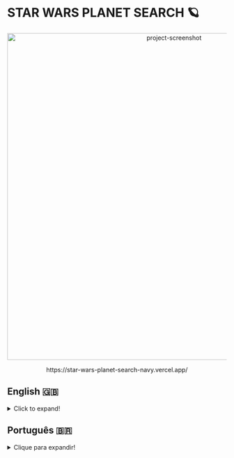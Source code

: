 # STAR WARS PLANET SEARCH 🪐

<p align="center">
<img src="https://user-images.githubusercontent.com/96205316/182970742-f49b7caf-2155-440b-8148-82aa3beb1b35.png" alt="project-screenshot" width="750"/>
</p>
<p align="center">https://star-wars-planet-search-navy.vercel.app/</p>

## English 🇬🇧
<details>
  <summary>Click to expand!</summary>
  
  ### Description

This project was my first contact with React using Hooks and Context API as State Management. During it's development, I was able to solidify my knowledge of inheritance inbetween React components to create a Context Provider and React Hooks like useState and useEffect.

### Technologies and Tools
This project was developed using React, React Hooks, Context API and CSS.
The data used in this project comes from [SWAPI](https://swapi.dev/).

### Installation

1. Create a directory using the **mkdir** command:
```
  mkdir saraivais-projects
```

2. Access the directory using the **cd** command and clone the repository:
```
  cd saraivais-projects
  git clone git@github.com:saraivais/star-wars-planet-search.git
```

3. Access the project directory and install it's dependencies:
```
  cd star-wars-planet-search
  npm i
```

4. Lastly, use the **npm start** command and access the project via browser, using the following url
```
  http://localhost:3000
```

</details>

## Português 🇧🇷
<details>
  <summary>Clique para expandir!</summary>
  
  ### Descrição

Este projeto foi meu primeiro contato com React usando Hooks e Context API como State Management. Durante seu desenvolvimento, pude solidificar meu conhecimento sobre herança entre componentes React para criar um Context Provider e React Hooks como useState e useEffect.

### Tecnologias e Ferramentas
Este projeto foi desenvolvido utilizando React, React Hooks, Context API e CSS. Os dados utilizados no projeto são da [SWAPI](https://swapi.dev/).

### Instalação

1. Crie um diretório usando o comando **mkdir**:
```
  mkdir saraivais-projects
```

2. Acesse o diretório usando o comando **cd** e clone o repositório:
```
  cd saraivais-projects
  git clone git@github.com:saraivais/star-wars-planet-search.git
```

3. Acesse o diretório do projeto e instale suas dependências:
```
  cd star-wars-planet-search
  npm i
```

4. Por fim, use o comando **npm start** e acesse o projeto via navegador, usando a seguinte url
```
  http://localhost:3000
```

</details>


